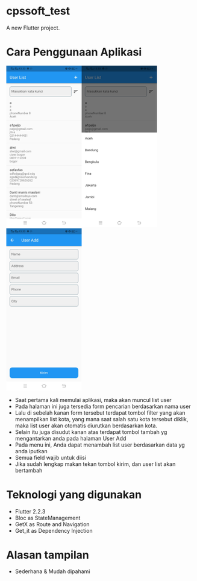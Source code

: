 # cpssoft_test

A new Flutter project.

# Cara Penggunaan Aplikasi

<img src="ReadMe1.jpeg" width="200"><img src="ReadMe2.jpeg" width="200"><img src="ReadMe3.jpeg" width="200">

- Saat pertama kali memulai aplikasi, maka akan muncul list user
- Pada halaman ini juga tersedia form pencarian berdasarkan nama user
- Lalu di sebelah kanan form tersebut terdapat tombol filter yang akan menampilkan list kota, yang mana saat salah satu kota tersebut diklik, maka list user akan otomatis diurutkan berdasarkan kota.
- Selain itu juga disudut kanan atas terdapat tombol tambah yg mengantarkan anda pada halaman User Add
- Pada menu ini, Anda dapat menambah list user berdasarkan data yg anda iputkan
- Semua field wajib untuk diisi
- Jika sudah lengkap makan tekan tombol kirim, dan user list akan bertambah

# Teknologi yang digunakan

- Flutter 2.2.3
- Bloc as StateManagement
- GetX as Route and Navigation
- Get_it as Dependency Injection

# Alasan tampilan

- Sederhana & Mudah dipahami
